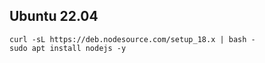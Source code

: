 ## Ubuntu 22.04
```
curl -sL https://deb.nodesource.com/setup_18.x | bash -
sudo apt install nodejs -y
```